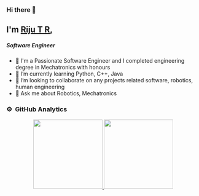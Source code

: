 ### Hi there 👋

## I'm [Riju T R](http://rijutr.me),
##### Software Engineer

- 🔭 I'm a Passionate Software Engineer and I completed engineering degree in Mechatronics with honours
- 🌱 I’m currently learning Python, C++, Java
- 👯 I’m looking to collaborate on any projects related software, robotics, human engineering
- 💬 Ask me about Robotics, Mechatronics 


### ⚙️ &nbsp;GitHub Analytics

<p align="center">
<a href="https://github.com/imrijutr">
  <img height="180em" src="https://github-readme-stats-eight-theta.vercel.app/api?username=imrijutr&show_icons=true&theme=gruvbox&include_all_commits=true&count_private=true"/>
  <img height="180em" src="https://github-readme-stats-eight-theta.vercel.app/api/top-langs/?username=imrijutr&layout=compact&langs_count=8&theme=dark"/>
</a>
</p>

